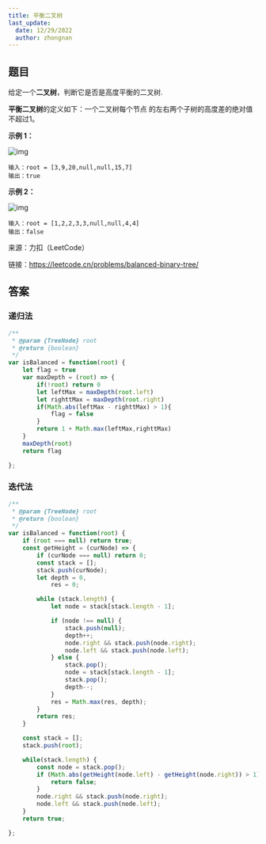 ```yaml
---
title: 平衡二叉树
last_update:
  date: 12/29/2022
  author: zhongnan
---
```


## 题目

给定一个**二叉树**，判断它是否是高度平衡的二叉树.

**平衡二叉树**的定义如下：一个二叉树每个节点 的左右两个子树的高度差的绝对值不超过1。

**示例 1：**

![img](https://assets.leetcode.com/uploads/2020/10/06/balance_1.jpg)

```
输入：root = [3,9,20,null,null,15,7]
输出：true
```
**示例 2：**

![img](https://assets.leetcode.com/uploads/2020/10/06/balance_2.jpg)

```
输入：root = [1,2,2,3,3,null,null,4,4]
输出：false
```
来源：力扣（LeetCode）

链接：https://leetcode.cn/problems/balanced-binary-tree/

## 答案

### 递归法

```js
/**
 * @param {TreeNode} root
 * @return {boolean}
 */
var isBalanced = function(root) {
    let flag = true
    var maxDepth = (root) => {
        if(!root) return 0
        let leftMax = maxDepth(root.left)
        let righttMax = maxDepth(root.right)
        if(Math.abs(leftMax - righttMax) > 1){
            flag = false
        }
        return 1 + Math.max(leftMax,righttMax)
    }
    maxDepth(root)
    return flag

};
```

### 迭代法

```js
/**
 * @param {TreeNode} root
 * @return {boolean}
 */
var isBalanced = function(root) {
    if (root === null) return true;
    const getHeight = (curNode) => {
        if (curNode === null) return 0;
        const stack = [];
        stack.push(curNode);
        let depth = 0,
            res = 0;

        while (stack.length) {
            let node = stack[stack.length - 1];

            if (node !== null) {
                stack.push(null);
                depth++;
                node.right && stack.push(node.right);
                node.left && stack.push(node.left);
            } else {
                stack.pop();
                node = stack[stack.length - 1];
                stack.pop();
                depth--;
            }
            res = Math.max(res, depth);
        }
        return res;
    }

    const stack = [];
    stack.push(root);

    while(stack.length) {
        const node = stack.pop();
        if (Math.abs(getHeight(node.left) - getHeight(node.right)) > 1) {
            return false;
        }
        node.right && stack.push(node.right);
        node.left && stack.push(node.left);
    }
    return true;

};
```
